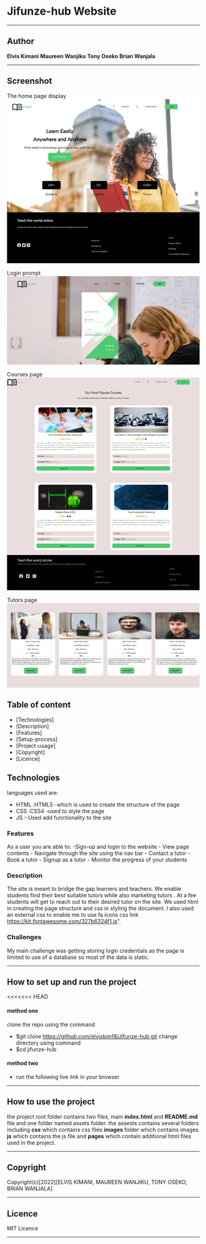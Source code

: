 # Jifunze-hub Website


***
## Author 

**Elvis Kimani**
**Maureen Wanjiku**
**Tony Oseko**
**Brian Wanjala**
***

## Screenshot
The home page display
![image](/Assets/images/final-homepg.png)

Login prompt
![image](/Assets/images/final-loginpg.png)

Courses page
![image](/Assets/images/final-coursespg.png)

Tutors page
![image](/Assets/images/final-tutorspage.png)

## Table of content
- [Technologies]
- [Description]
- [Features]
- [Setup-process]
- [Project-usage]
- [Copyright]
- [Licence]

## Technologies

languages used are: 
- HTML :HTML5 -which is used to create the structure of the page
- CSS :CSS4 -used to style the page
- JS :-Used add functionality to the site

### Features
 As a user you are able to:
    -Sign-up and login to the website 
    - View page contents
    - Navigate through the site using the nav bar
    - Contact a tutor
    - Book a tutor
    - Signup as a tutor
    - Monitor the progress of your students
### Description
The site is meant to bridge the gap learners and teachers. We enable students find their best suitable tutors while also marketing tutors . At a fee students will get to reach out to their desired tutor on the site. We used html in creating the page structure and css in styling the document. I also used an external css to enable me to use fa icons css link https://kit.fontawesome.com/327b6324f1.js". 

### Challenges
My main challenge was getting  storing login credentials as the page is limited to use of a database so most of the data is static.

*** 
## How to set up and run the project
<<<<<<< HEAD
#### method one
clone the repo using the command
- $git clone https://github.com/elviskim18/Jifunze-hub.git
change directory using command
- $cd jifunze-hub

#### method two
 - run the following live link in your browser 


***
## How to use the project

the project root folder contains two files, main **index.html** and **README.md** file and one folder named assets folder. the assests contains several folders including **css** which contains css files  **images** folder which contains images **js** which contains the js file and **pages** which contain additional html files used in the project.
***
## Copyright
 Copyright(c)[2022][ELVIS KIMANI, MAUREEN WANJIKU, TONY OSEKO, BRIAN WANJALA]

***
## Licence

MIT Licence
***